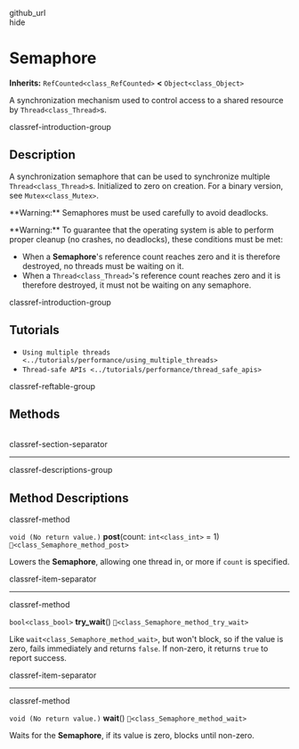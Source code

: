 github\_url  
hide

# Semaphore

**Inherits:** `RefCounted<class_RefCounted>` **&lt;**
`Object<class_Object>`

A synchronization mechanism used to control access to a shared resource
by `Thread<class_Thread>`s.

classref-introduction-group

## Description

A synchronization semaphore that can be used to synchronize multiple
`Thread<class_Thread>`s. Initialized to zero on creation. For a binary
version, see `Mutex<class_Mutex>`.

\*\*Warning:\*\* Semaphores must be used carefully to avoid deadlocks.

\*\*Warning:\*\* To guarantee that the operating system is able to
perform proper cleanup (no crashes, no deadlocks), these conditions must
be met:

-   When a **Semaphore**'s reference count reaches zero and it is
    therefore destroyed, no threads must be waiting on it.
-   When a `Thread<class_Thread>`'s reference count reaches zero and it
    is therefore destroyed, it must not be waiting on any semaphore.

classref-introduction-group

## Tutorials

-   `Using multiple threads <../tutorials/performance/using_multiple_threads>`
-   `Thread-safe APIs <../tutorials/performance/thread_safe_apis>`

classref-reftable-group

## Methods

<table>
<tbody>
<tr>
</tr>
<tr>
</tr>
<tr>
</tr>
</tbody>
</table>

classref-section-separator

------------------------------------------------------------------------

classref-descriptions-group

## Method Descriptions

classref-method

`void (No return value.)` **post**(count: `int<class_int>` = 1)
`🔗<class_Semaphore_method_post>`

Lowers the **Semaphore**, allowing one thread in, or more if `count` is
specified.

classref-item-separator

------------------------------------------------------------------------

classref-method

`bool<class_bool>` **try\_wait**() `🔗<class_Semaphore_method_try_wait>`

Like `wait<class_Semaphore_method_wait>`, but won't block, so if the
value is zero, fails immediately and returns `false`. If non-zero, it
returns `true` to report success.

classref-item-separator

------------------------------------------------------------------------

classref-method

`void (No return value.)` **wait**() `🔗<class_Semaphore_method_wait>`

Waits for the **Semaphore**, if its value is zero, blocks until
non-zero.
